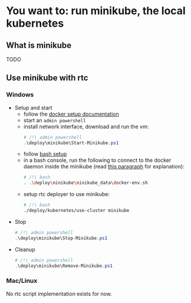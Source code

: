# You want to: run minikube, the local kubernetes

## What is minikube
TODO

## Use minikube with rtc
### Windows
- Setup and start
    - follow the [docker setup documentation](docs/deployment/docker-setup.md)
    - start an `admin powershell`
    - install network interface, download and run the vm:
        ```powershell
        # /!\ admin powershell
        .\deploy\minikube\Start-Minikube.ps1
        ```
    - follow [bash setup](docs/deployment/bash-setup.md)
    - in a bash console, run the following to connect to the docker daemon inside the minikube (read [this paragraph](docs/deployment/understand-rtc-build-and-deployments#Minikube-docker-daemon) for explanation):
        ```bash
        # /!\ bash
        . .\deploy\minikube\minikube_data\docker-env.sh
        ```
    - setup rtc deployer to use minikube:
        ```bash
        # /!\ bash
        ./deploy/kubernetes/use-cluster minikube
        ```
- Stop
    ```powershell
    # /!\ admin powershell
    .\deploy\minikube\Stop-Minikube.ps1
    ```
- Cleanup
    ```powershell
    # /!\ admin powershell
    .\deploy\minikube\Remove-Minikube.ps1
    ```

### Mac/Linux
No rtc script implementation exists for now.
